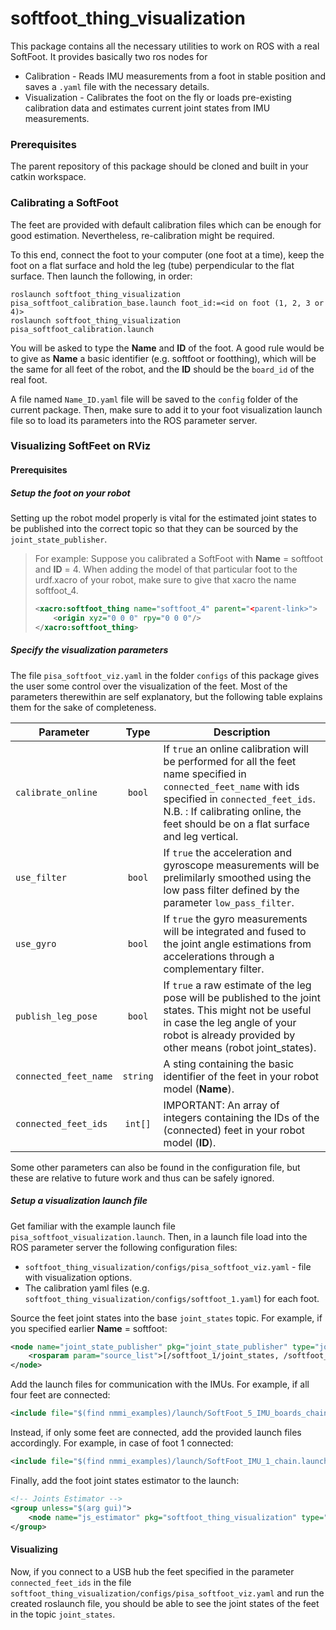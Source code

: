 # softfoot_thing_visualization

This package contains all the necessary utilities to work on ROS with a real SoftFoot. It provides basically two ros nodes for
* Calibration - Reads IMU measurements from a foot in stable position and saves a `.yaml` file with the necessary details.
* Visualization - Calibrates the foot on the fly or loads pre-existing calibration data and estimates current joint states from IMU measurements.

### Prerequisites

The parent repository of this package should be cloned and built in your catkin workspace.

### Calibrating a SoftFoot

The feet are provided with default calibration files which can be enough for good estimation. Nevertheless, re-calibration might be required.

To this end, connect the foot to your computer (one foot at a time), keep the foot on a flat surface and hold the leg (tube) perpendicular to the flat surface. Then launch the following, in order:
```
roslaunch softfoot_thing_visualization pisa_softfoot_calibration_base.launch foot_id:=<id on foot (1, 2, 3 or 4)>
roslaunch softfoot_thing_visualization pisa_softfoot_calibration.launch
```

You will be asked to type the **Name** and **ID** of the foot. A good rule would be to give as **Name** a basic identifier (e.g. softfoot or footthing), which will be the same for all feet of the robot, and the **ID** should be the `board_id` of the real foot.

A file named `Name_ID.yaml` file will be saved to the `config` folder of the current package. Then, make sure to add it to your foot visualization launch file so to load its parameters into the ROS parameter server.

### Visualizing SoftFeet on RViz

#### Prerequisites

##### Setup the foot on your robot

Setting up the robot model properly is vital for the estimated joint states to be published into the correct topic so that they can be sourced by the `joint_state_publisher`.

> For example:
> Suppose you calibrated a SoftFoot with **Name** = softfoot and **ID** = 4.
> When adding the model of that particular foot to the urdf.xacro of your robot, make sure to give that xacro the name softfoot_4.
> ```xml
> <xacro:softfoot_thing name="softfoot_4" parent="<parent-link>">
>     <origin xyz="0 0 0" rpy="0 0 0"/>
> </xacro:softfoot_thing>
> ```

##### Specify the visualization parameters

The file `pisa_softfoot_viz.yaml` in the folder `configs` of this package gives the user some control over the visualization of the feet. Most of the parameters therewithin are self explanatory, but the following table explains them for the sake of completeness.

| Parameter             | Type          | Description  |
| ----------------------|:-------------:| -------------|
| `calibrate_online`    | `bool`        | If `true` an online calibration will be performed for all the feet name specified in `connected_feet_name` with ids specified in `connected_feet_ids`. N.B. : If calibrating online, the feet should be on a flat surface and leg vertical.|
| `use_filter`          | `bool`        | If `true` the acceleration and gyroscope measurements will be prelimilarly smoothed using the low pass filter defined by the parameter `low_pass_filter`. |
| `use_gyro`            | `bool`        | If `true` the gyro measurements will be integrated and fused to the joint angle estimations from accelerations through a complementary filter. |
| `publish_leg_pose`    | `bool`        | If `true` a raw estimate of the leg pose will be published to the joint states. This might not be useful in case the leg angle of your robot is already provided by other means (robot joint_states). |
| `connected_feet_name` | `string`      | A sting containing the basic identifier of the feet in your robot model (**Name**). |
| `connected_feet_ids`  | `int[]`       | IMPORTANT: An array of integers containing the IDs of the (connected) feet in your robot model (**ID**). |

Some other parameters can also be found in the configuration file, but these are relative to future work and thus can be safely ignored.

##### Setup a visualization launch file

Get familiar with the example launch file `pisa_softfoot_visualization.launch`. Then, in a launch file load into the ROS parameter server the following configuration files:
* `softfoot_thing_visualization/configs/pisa_softfoot_viz.yaml` - file with visualization options.
* The calibration yaml files (e.g. `softfoot_thing_visualization/configs/softfoot_1.yaml`) for each foot.

Source the feet joint states into the base `joint_states` topic. For example, if you specified earlier **Name** = softfoot:
```xml
<node name="joint_state_publisher" pkg="joint_state_publisher" type="joint_state_publisher">
    <rosparam param="source_list">[/softfoot_1/joint_states, /softfoot_2/joint_states, /softfoot_3/joint_states, /softfoot_4/joint_states]</rosparam>
</node>
```

Add the launch files for communication with the IMUs. For example, if all four feet are connected:
```xml
<include file="$(find nmmi_examples)/launch/SoftFoot_5_IMU_boards_chain.launch"></include>
```

Instead, if only some feet are connected, add the provided launch files accordingly. For example, in case of foot 1 connected:
```xml
<include file="$(find nmmi_examples)/launch/SoftFoot_IMU_1_chain.launch"></include>
```

Finally, add the foot joint states estimator to the launch:
```xml
<!-- Joints Estimator -->
<group unless="$(arg gui)">
    <node name="js_estimator" pkg="softfoot_thing_visualization" type="softfoot_thing_visualization_joints_estimator" required="true" output="screen"/>
</group>
```

#### Visualizing

Now, if you connect to a USB hub the feet specified in the parameter `connected_feet_ids` in the file `softfoot_thing_visualization/configs/pisa_softfoot_viz.yaml` and run the created roslaunch file, you should be able to see the joint states of the feet in the topic `joint_states`.